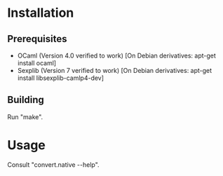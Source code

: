Installation
============

Prerequisites
-------------
-  OCaml (Version 4.0 verified to work) [On Debian derivatives: apt-get install ocaml]
-  Sexplib (Version 7 verified to work)  [On Debian derivatives: apt-get install libsexplib-camlp4-dev]

Building
--------
Run "make".

Usage
=====

Consult "convert.native --help".
